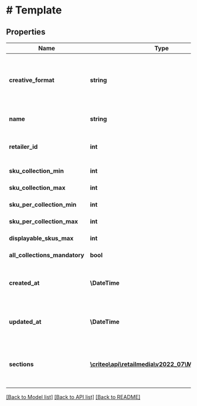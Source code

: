 # # Template

## Properties

Name | Type | Description | Notes
------------ | ------------- | ------------- | -------------
**creative_format** | **string** | The kind of creative this template can be used to build. |
**name** | **string** | The name of the template |
**retailer_id** | **int** | The retailer associated to the template | [optional]
**sku_collection_min** | **int** | TODO: what is it ? |
**sku_collection_max** | **int** | TODO: what is it ? | [optional]
**sku_per_collection_min** | **int** | TODO: what is it ? |
**sku_per_collection_max** | **int** | TODO: what is it ? | [optional]
**displayable_skus_max** | **int** | TODO: what is it ? | [optional]
**all_collections_mandatory** | **bool** | TODO: what is it ? |
**created_at** | **\DateTime** | The time at which the template was created |
**updated_at** | **\DateTime** | The time at which the template was updated |
**sections** | [**\criteo\api\retailmedia\v2022_07\Model\Section[]**](Section.md) | The sections holding various template variables |

[[Back to Model list]](../../README.md#models) [[Back to API list]](../../README.md#endpoints) [[Back to README]](../../README.md)
